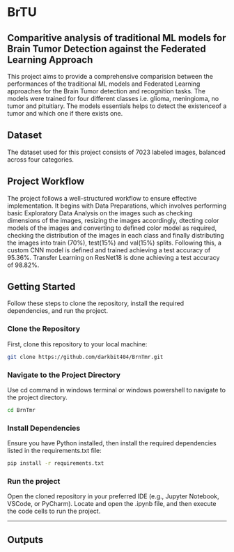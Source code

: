 # BrTU
## Comparitive analysis of traditional ML models for Brain Tumor Detection against the Federated Learning Approach

This project aims to provide a comprehensive comparision between the performances of the traditional ML models and Federated Learning approaches for the Brain Tumor detection and recognition tasks. The models were trained for four different classes i.e. glioma, meningioma, no tumor and pituitiary. The models essentials helps to detect the existenceof a tumor and which one if there exists one.

## Dataset
The dataset used for this project consists of 7023 labeled images, balanced across four categories.

## Project Workflow
The project follows a well-structured workflow to ensure effective implementation. It begins with Data Preparations, which involves performing basic Exploratory Data Analysis on the images such as checking dimensions of the images, resizing the images accordingly, dtecting color models of the images and converting to defined color model as required, checking the distribution of the images in each class and finally distributing the images into train (70%), test(15%) and val(15%) splits. Following this, a custom CNN model is defined and trained achieving a test accuracy of 95.36%. Transfer Learning on ResNet18 is done achieving a test accuracy of 98.82%. 

## Getting Started

Follow these steps to clone the repository, install the required dependencies, and run the project.

### Clone the Repository
First, clone this repository to your local machine:
```bash
git clone https://github.com/darkbit404/BrnTmr.git
```
### Navigate to the Project Directory
Use cd command in windows terminal or windows powershell to navigate to the project directory.
```bash
cd BrnTmr
```
### Install Dependencies
Ensure you have Python installed, then install the required dependencies listed in the requirements.txt file:
```bash
pip install -r requirements.txt
```
### Run the project
Open the cloned repository in your preferred IDE (e.g., Jupyter Notebook, VSCode, or PyCharm). Locate and open the .ipynb file, and then execute the code cells to run the project.

---

## Outputs
